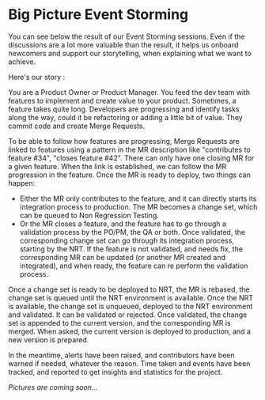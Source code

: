 # Big Picture Event Storming

You can see below the result of our Event Storming sessions. Even if the discussions are a lot more valuable than the result, it helps us onboard newcomers and support our storytelling, when explaining what we want to achieve.

Here's our story :

You are a Product Owner or Product Manager. You feed the dev team with features to implement and create value to your product. Sometimes, a feature takes quite long. Developers are progressing and identify tasks along the way, could it be refactoring or adding a little bit of value. They commit code and create Merge Requests.

To be able to follow how features are progressing, Merge Requests are linked to features using a pattern in the MR description like "contributes to feature #34", "closes feature #42". There can only have one closing MR for a given feature. When the link is established, we can follow the MR progression in the feature. Once the MR is ready to deploy, two things can happen:

- Either the MR only contributes to the feature, and it can directly starts its integration process to production. The MR becomes a change set, which can be queued to Non Regression Testing.
- Or the MR closes a feature, and the feature has to go through a validation process by the PO/PM, the QA or both. Once validated, the corresponding change set can go through its integration process, starting by the NRT. If the feature is not validated, and needs fix, the corresponding MR can be updated (or another MR created and integrated), and when ready, the feature can re perform the validation process.

Once a change set is ready to be deployed to NRT, the MR is rebased, the change set is queued until the NRT environment is available. Once the NRT is available, the change set is unqueued, deployed to the NRT environment and validated. It can be validated or rejected. Once validated, the change set is appended to the current version, and the corresponding MR is merged. When asked, the current version is deployed to production, and a new version is prepared.

In the meantime, alerts have been raised, and contributors have been warned if needed, whatever the reason. Time taken and events have been tracked, and reported to get insights and statistics for the project.

_Pictures are coming soon..._
